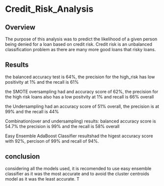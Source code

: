 # Credit_Risk_Analysis
## Overview
The purpose of this analysis was to predict the likelihood of a given person being denied for a loan based on credit risk. Credit risk is an unbalanced classification problem as there are many more good loans that risky loans.
## Results
the balanced accuracy test is 64%, the precision for the high_risk has low positivity at 1% and the recall is 61%

the SMOTE oversampling had and accuracy score of 62%, the precision for the high risk loans also has a low positvity at 1% and recall is 66% overall

the Undersampling had an accuracy score of 51% overall, the precision is at 99% and the recall is 44%

Combination(over and undersampling) results: balanced accuracy score is 54.7% the precision is 99% and the recall is 58% overall

Easy Ensemble AdaBoost Classifier resultshad the higest accuracy score with 92%, percison of 99% and recall of 94%.

## conclusion
considering all the models used, it is recomended to use easy ensemble classifier as it was the most accurate and to avoid the cluster centroids model as it was the least accurate. T
